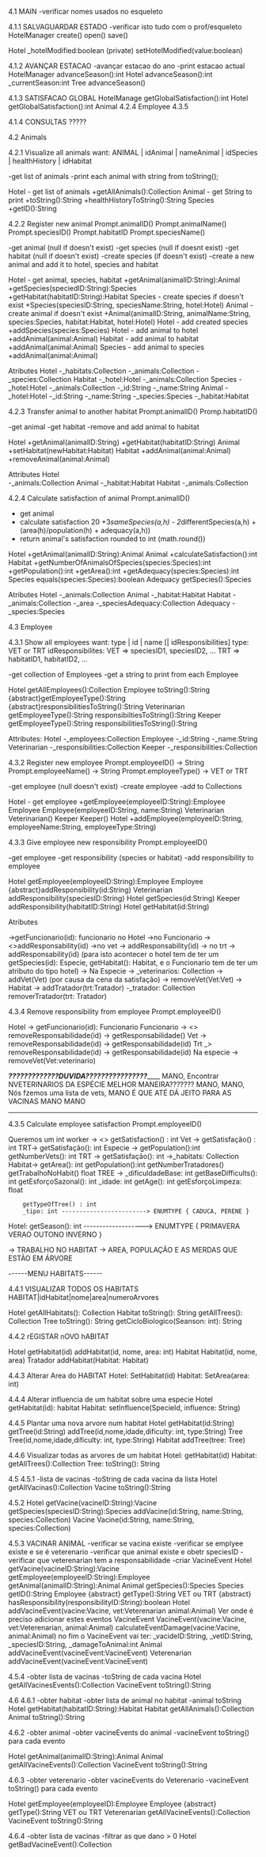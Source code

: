 4.1 MAIN
-verificar nomes usados no esqueleto

4.1.1 SALVAGUARDAR ESTADO
-verificar isto tudo com o prof/esqueleto
HotelManager
    create()
    open()
    save()

Hotel
    _hotelModified:boolean
    (private) setHotelModified(value:boolean)

4.1.2 AVANÇAR ESTACAO
-avançar estacao do ano
-print estacao actual
HotelManager
    advanceSeason():int
Hotel
    advanceSeason():int
    _currentSeason:int
Tree
    advanceSeason()

4.1.3 SATISFACAO GLOBAL
HotelManage
    getGlobalSatisfaction():int
Hotel
    getGlobalSatisfaction():int
Animal
    4.2.4
Employee
    4.3.5

4.1.4 CONSULTAS ?????



4.2 Animals

4.2.1 Visualize all animals
want: ANIMAL | idAnimal | nameAnimal | idSpecies | healthHistory | idHabitat

-get list of animals
-print each animal with string from toString();

Hotel - get list of animals
    +getAllAnimals():Collection<Animal>
Animal - get String to print
    +toString():String
    +healthHistoryToString():String
Species
    +getID():String


4.2.2 Register new animal
Prompt.animalID()
Prompt.animalName()
Prompt.speciesID()
Prompt.habitatID
Prompt.speciesName()

-get animal (null if doesn't exist)
-get species (null if doesnt exist)
-get habitat (null if doesn't exist)
-create species (if doesn't exist)
-create a new animal and add it to hotel, species and habitat

Hotel - get animal, species, habitat
    +getAnimal(animalID:String):Animal
    +getSpecies(speciedID:String):Species
    +getHabitat(habitatID:String):Habitat
Species - create species if doesn't exist
    +Species(speciesID:String, speciesName:String, hotel:Hotel)
Animal - create animal if doesn't exist
    +Animal(animalID:String, animalName:String, species:Species, habitat:Habitat, hotel:Hotel)
Hotel - add created species
    +addSpecies(species:Species)
Hotel - add animal to hotel
    +addAnimal(animal:Animal)
Habitat - add animal to habitat
    +addAnimal(animal:Animal)
Species - add animal to species
    +addAnimal(animal:Animal)

Atributes
Hotel
    -_habitats:Collection<Habitat>
    -_animals:Collection<Animal>
    -_species:Collection<Species>
Habitat
    -_hotel:Hotel
    -_animals:Collection<Animal>
Species
    -_hotel:Hotel
    -_animals:Collection<Animal>
    -_id:String
    -_name:String
Animal
    -_hotel:Hotel
    -_id:String
    -_name:String
    -_species:Species
    -_habitat:Habitat



4.2.3 Transfer animal to another habitat
Prompt.animalID()
Promp.habitatID()

-get animal
-get habitat
-remove and add animal to habitat

Hotel
    +getAnimal(animalID:String)
    +getHabitat(habitatID:String)
Animal
    +setHabitat(newHabitat:Habitat)
Habitat
    +addAnimal(animal:Animal)
    +removeAnimal(animal:Animal)

Attributes
Hotel  
    -_animals:Collection<Animal>
Animal
    -_habitat:Habitat
Habitat
    -_animals:Collection<Animals>



4.2.4 Calculate satisfaction of animal
Prompt.animalID()

- get animal
- calculate satisfaction 20 +3*sameSpecies(a,h) - 2*differentSpecies(a,h) + (area(h)/population(h) + adequacy(a,h))
- return animal's satisfaction rounded to int (math.round())


Hotel
    +getAnimal(animalID:String):Animal
Animal
    +calculateSatisfaction():int
Habitat
    +getNumberOfAnimalsOfSpecies(species:Species):int
    +getPopulation():int
    +getArea():int
    +getAdequacy(species:Species):int
Species
    equals(species:Species):boolean
Adequacy
    getSpecies():Species

Atributes
Hotel
    -_animals:Collection<Animal>
Animal
    -_habitat:Habitat
Habitat
    -_animals:Collection<Animal>
    -_area
    -_speciesAdequacy:Collection<Adequacy>
Adequacy
    -_species:Species



4.3 Employee

4.3.1 Show all employees
want: type | id | name [| idResponsibilities]
type: VET or TRT
idResponsibilites:  VET => speciesID1, speciesID2, ...
                    TRT => habitatID1, habitatID2, ...

-get collection of Employees
-get a string to print from each Employee

Hotel
    getAllEmployees():Collection<Employee>
Employee
    toString():String
    {abstract}getEmployeeType():String
    {abstract}responsibilitiesToString():String
Veterinarian
    getEmployeeType():String
    responsibiltiesToString():String
Keeper
    getEmployeeType():String
    responsibilitiesToString():String

Attributes:
Hotel
    -_employees:Collection<Employee>
Employee
    -_id:String
    -_name:String
Veterinarian
    -_responsibilities:Collection<Species>
Keeper
    -_responsibilities:Collection<Habitat>


4.3.2 Register new employee
Prompt.employeeID() -> String
Prompt.employeeName() -> String
Prompt.employeeType() -> VET or TRT

-get employee (null doesn't exist)
-create employee
-add to Collections

Hotel - get employee
    +getEmployee(employeeID:String):Employee
Employee
    Employee(employeeID:String, name:String)
Veterinarian
    Veterinarian()
Keeper
    Keeper()
Hotel
    +addEmployee(employeeID:String, employeeName:String, employeeType:String)



4.3.3 Give employee new responsibility
Prompt.employeeID()

-get employee
-get responsibility (species or habitat)
-add responsibility to employee

Hotel
    getEmployee(employeeID:String):Employee
Employee
    {abstract}addResponsibility(id:String)
Veterinarian
    addResponsibility(speciesID:String)
Hotel
    getSpecies(id:String)
Keeper
    addResponsibility(habitatID:String)
Hotel
    getHabitat(id:String)

Atributes
    

->getFuncionario(id): funcionario no Hotel
->no Funcionario -> <<abstract>>addResponsability(id)
->no vet -> addResponsability(id) 
-> no trt -> addResponsability(id)
(para isto acontecer o hotel tem de ter um getSpecies(id): Especie, 
getHabitat(): Habitat, e o Funcionario tem de ter um atributo do tipo hotel)
-> Na Especie ->  _veterinarios: Collection<veterinarios>
              ->  addVet(Vet) (por causa da cena da satisfação)
              -> removeVet(Vet:Vet)
-> Habitat -> addTratador(trt:Tratador)
              -_tratador: Collection<Tratador>
              removerTratador(trt: Tratador)



4.3.4 Remove responsibility from employee
Prompt.employeeID()

Hotel -> getFuncionario(id): Funcionario
Funcionario -> <<abstract>> removeResponsabilidade(id) -> getResponsabilidade()
Vet -> removeResponsabilidade(id) -> getResponsabilidade(id)
Trt _> removeResponsabilidade(id) -> getResponsabilidade(id)
Na especie -> removeVet(Vet:veterinario)


_________?????????????DUVIDA????????????????_____________
MANO, Encontrar NVETERINARIOS DA ESPÉCIE MELHOR MANEIRA???????
MANO, MANO, Nós fzemos uma lista de vets, MANO
É QUE ATÉ DÁ JEITO PARA AS VACINAS MANO MANO
_________________________________________________________

4.3.5 Calculate employee satisfaction
Prompt.employeeID()

Queremos um int
worker -> <<ABSTRACT>> getSatisfaction() : int
Vet -> getSatisfação() : int
TRT->  getSatisfação(): int
Especie -> getPopulation():int
           getNumberVets(): int
TRT -> getSatisfação(): int
    ->_habitats: Collection<Habitat>
Habitat-> getArea(): int
          getPopulation():int
          getNumberTratadores()
          getTrabalhoNoHabit() float
TREE -> _dificuldadeBase: int
        getBaseDifficults(): int
        getEsforçoSazonal(): int
        _idade: int
        getAge(): int
        getEsforçoLimpeza: float

        getTypeOfTree() : int
        _tipo: int ------------------------> ENUMTYPE { CADUCA, PERENE }
Hotel: getSeason(): int -------------------> ENUMTYPE { PRIMAVERA VERAO OUTONO INVERNO }

-> TRABALHO NO HABITAT -> AREA, POPULAÇÃO E AS MERDAS QUE ESTÃO EM ÁRVORE 


------MENU HABITATS------

4.4.1 VISUALIZAR TODOS OS HABITATS
HABITAT|idHabitat|nome|area|numeroArvores

Hotel 
    getAllHabitats(): Collection<Habitat>
Habitat
    toString(): String 
    getAllTrees(): Collection<Tree>
Tree
    toString(): String
    getCicloBiologico(Seanson: int): String

4.4.2 rEGISTAR nOVO hABITAT

Hotel   getHabitat(id)
        addHabitat(id, nome, area: int)
Habitat
        Habitat(id, nome, area)
Tratador
    addHabitat(Habitat: Habitat)

4.4.3 Alterar Area do HABITAT
    Hotel: SetHabitat(id)
    Habitat: SetArea(area: int)

4.4.4 Alterar influencia de um habitat sobre uma especie
    Hotel   getHabitat(id): habitat
    Habitat: setInfluence(SpecieId, influence: String)

4.4.5  Plantar uma nova arvore num habitat
Hotel
    getHabitat(id:String)
    getTree(id:String)
    addTree(id,nome,idade,dificulty: int, type:String)
Tree
    Tree(id,nome,idade,dificulty: int, type:String)
Habitat
    addTree(tree: Tree)

4.4.6 Visualizar todas as arvores de um habitat
Hotel: getHabitat(id)
Habitat: getAllTrees():Collection<Tree>
Tree: toString(): String


4.5
4.5.1
-lista de vacinas 
-toString de cada vacina da lista
Hotel
    getAllVacinas():Collection<Vacine>
Vacine
    toString():String

4.5.2
Hotel
    getVacine(vacineID:String):Vacine
    getSpecies(speciesID:String):Species
    addVacine(id:String, name:String, species:Collection<Species>)
Vacine
    Vacine(id:String, name:String, species:Collection<Species>)

4.5.3 VACINAR ANIMAL
-verificar se vacina existe
-verificar se emplyee existe e se é veterenario
-verificar que animal existe e obetr speciesID
-verificar que veterenarian tem a responsabilidade
-criar VacineEvent
Hotel
    getVacine(vacineID:String):Vacine
    getEmployee(employeeID:String):Employee
    getAnimal(animalID:String):Animal
Animal
    getSpecies():Species
Species
    getID():String
Employee
    {abstract} getType():String                    VET ou TRT
    {abstract} hasResponsibility(responsibilityID:String):boolean
Hotel
    addVacineEvent(vacine:Vacine, vet:Veterenarian animal:Animal)       Ver onde é preciso adicionar estes eventos
VacineEvent
    VacineEvent(vacine:Vacine, vet:Veterenarian, animal:Animal)
    calculateEventDamage(vacine:Vacine, animal:Animal)
    no fim o VacineEvent vai ter: _vacideID:String, _vetID:String, _speciesID:String, _damageToAnimal:int
Animal
    addVacineEvent(vacineEvent:VacineEvent)
Veterenarian
    addVacineEvent(vacineEvent:VacineEvent)

4.5.4
-obter lista de vacinas
-toString de cada vacina
Hotel
    getAllVacinesEvents():Collection<VacineEvents>
VacineEvent
    toString():String

4.6
4.6.1
-obter habitat
-obter lista de animal no habitat
-animal toString
Hotel
    getHabitat(habitatID:String):Habitat
Habitat
    getAllAnimals():Collection<Animal>
Animal
    toString():String

4.6.2
-obter animal
-obter vacineEvents do animal
-vacineEvent toString() para cada evento

Hotel
    getAnimal(animalID:String):Animal
Animal
    getAllVacineEvents():Collection<VacineEvent>
VacineEvent
    toString():String

4.6.3
-obter veterenario
-obter vacineEvents do Veterenario
-vacineEvent toString() para cada evento

Hotel
    getEmployee(employeeID):Employee
Employee
    {abstract} getType():String                    VET ou TRT
Veterenarian
    getAllVacineEvents():Collection<VacineEvent>
VacineEvent
    toString():String

4.6.4
-obter lista de vacinas
-filtrar as que dano > 0
Hotel
    getBadVacineEvent():Collection<Vacine>


